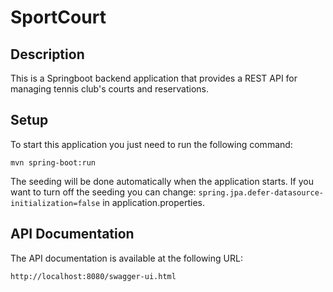 # SportCourt

## Description

This is a Springboot backend application that provides a REST API for managing tennis club's
courts and reservations.

## Setup

To start this application you just need to run the following command:

```
mvn spring-boot:run
```

The seeding will be done automatically when the application starts. If you want to turn off the seeding you can change:
`
spring.jpa.defer-datasource-initialization=false
`
in application.properties.

## API Documentation

The API documentation is available at the following URL:

```
http://localhost:8080/swagger-ui.html
```